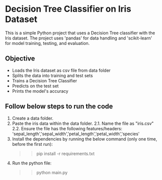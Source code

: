 # Decision Tree Classifier on Iris Dataset

This is a simple Python project that uses a Decision Tree classifier with the Iris dataset. 
The project uses 'pandas' for data handling and 'scikit-learn' for model training, testing, and evaluation.

## Objective

- Loads the Iris dataset as csv file from data folder
- Splits the data into training and test sets
- Trains a Decision Tree Classifier
- Predicts on the test set
- Prints the model's accuracy

## Follow below steps to run the code

1. Create a data folder.
2. Paste the iris data within the data folder. 
    2.1. Name the file as "iris.csv"
    2.2. Ensure the file has the following features/headers: 'sepal_length','sepal_width','petal_length','petal_width','species'
3. Install the dependencies by running the below command (only one time, before the first run):
    >>    pip install -r requirements.txt
4. Run the python file:
    >>    python main.py  
